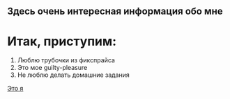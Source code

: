 ## Здесь очень интересная информация обо мне

# Итак, приступим:

1. Люблю трубочки из фикспрайса
2. Это мое guilty-pleasure
3. Не люблю делать домашние задания

[Это я](https://koteiki.com/wp-content/uploads/2019/03/3-27.jpg)
